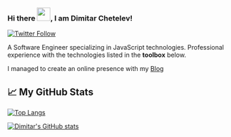 ### Hi there <img src="https://raw.githubusercontent.com/MartinHeinz/MartinHeinz/master/wave.gif" width="30px">, I am Dimitar Chetelev!

[![Twitter Follow](https://img.shields.io/twitter/follow/dimitarchetelev?label=People%20following%20me%20on%20Twitter&style=social)](https://twitter.com/intent/follow?screen_name=dimitarchetelev)

A Software Engineer specializing in JavaScript technologies. Professional experience with the technologies listed in the **toolbox** below.

I managed to create an online presence with my [Blog](https://dimitarc.com)

## &#x1f4c8; My GitHub Stats

[![Top Langs](https://github-readme-stats.vercel.app/api/top-langs/?username=chetelev&hide=java,html,css&theme=radical)](https://github.com/anuraghazra/github-readme-stats)

[![Dimitar's GitHub stats](https://github-readme-stats.vercel.app/api?username=chetelev&theme=radical)](https://github.com/anuraghazra/github-readme-stats)
